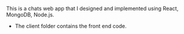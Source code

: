 This is a chats web app that I designed and implemented using React, MongoDB, Node.js.


* The client folder contains the front end code.
